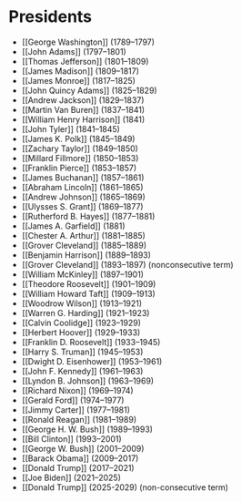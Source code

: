# Presidents

- [[George Washington]] (1789–1797)
- [[John Adams]] (1797–1801)
- [[Thomas Jefferson]] (1801–1809)
- [[James Madison]] (1809–1817)
- [[James Monroe]] (1817–1825)
- [[John Quincy Adams]] (1825–1829)
- [[Andrew Jackson]] (1829–1837)
- [[Martin Van Buren]] (1837–1841)
- [[William Henry Harrison]] (1841)
- [[John Tyler]] (1841–1845)
- [[James K. Polk]] (1845–1849)
- [[Zachary Taylor]] (1849–1850)
- [[Millard Fillmore]] (1850–1853)
- [[Franklin Pierce]] (1853–1857)
- [[James Buchanan]] (1857–1861)
- [[Abraham Lincoln]] (1861–1865)
- [[Andrew Johnson]] (1865–1869)
- [[Ulysses S. Grant]] (1869–1877)
- [[Rutherford B. Hayes]] (1877–1881)
- [[James A. Garfield]] (1881)
- [[Chester A. Arthur]] (1881–1885)
- [[Grover Cleveland]] (1885–1889)
- [[Benjamin Harrison]] (1889–1893)
- [[Grover Cleveland]] (1893–1897) (nonconsecutive term)
- [[William McKinley]] (1897–1901)
- [[Theodore Roosevelt]] (1901–1909)
- [[William Howard Taft]] (1909–1913)
- [[Woodrow Wilson]] (1913–1921)
- [[Warren G. Harding]] (1921–1923)
- [[Calvin Coolidge]] (1923–1929)
- [[Herbert Hoover]] (1929–1933)
- [[Franklin D. Roosevelt]] (1933–1945)
- [[Harry S. Truman]] (1945–1953)
- [[Dwight D. Eisenhower]] (1953–1961)
- [[John F. Kennedy]] (1961–1963)
- [[Lyndon B. Johnson]] (1963–1969)
- [[Richard Nixon]] (1969–1974)
- [[Gerald Ford]] (1974–1977)
- [[Jimmy Carter]] (1977–1981)
- [[Ronald Reagan]] (1981–1989)
- [[George H. W. Bush]] (1989–1993)
- [[Bill Clinton]] (1993–2001)
- [[George W. Bush]] (2001–2009)
- [[Barack Obama]] (2009–2017)
- [[Donald Trump]] (2017–2021)
- [[Joe Biden]] (2021–2025)
- [[Donald Trump]] (2025-2029) (non-consecutive term)

